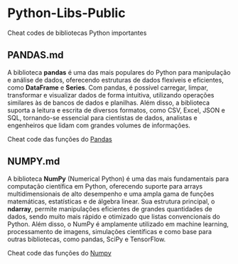 # Python-Libs-Public
 Cheat codes de bibliotecas Python importantes
 
## PANDAS.md
A biblioteca **pandas** é uma das mais populares do Python para manipulação e análise de dados, oferecendo estruturas de dados flexíveis e eficientes, como **DataFrame** e **Series**. Com pandas, é possível carregar, limpar, transformar e visualizar dados de forma intuitiva, utilizando operações similares às de bancos de dados e planilhas. Além disso, a biblioteca suporta a leitura e escrita de diversos formatos, como CSV, Excel, JSON e SQL, tornando-se essencial para cientistas de dados, analistas e engenheiros que lidam com grandes volumes de informações.

Cheat code das funções do [Pandas](https://github.com/ML-Passionate/Python-Libs-Public/blob/main/Pandas.MD)

## NUMPY.md
A biblioteca **NumPy** (Numerical Python) é uma das mais fundamentais para computação científica em Python, oferecendo suporte para arrays multidimensionais de alto desempenho e uma ampla gama de funções matemáticas, estatísticas e de álgebra linear. Sua estrutura principal, o **ndarray**, permite manipulações eficientes de grandes quantidades de dados, sendo muito mais rápido e otimizado que listas convencionais do Python. Além disso, o NumPy é amplamente utilizado em machine learning, processamento de imagens, simulações científicas e como base para outras bibliotecas, como pandas, SciPy e TensorFlow.

Cheat code das funções do [Numpy](https://github.com/ML-Passionate/Python-Libs-Public/blob/main/Numpy.MD)
